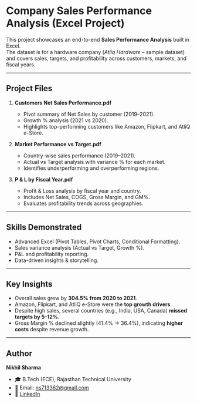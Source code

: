 # Company Sales Performance Analysis (Excel Project)

This project showcases an end-to-end **Sales Performance Analysis** built in Excel.  
The dataset is for a hardware company (*Atliq Hardware* – sample dataset) and covers sales, targets, and profitability across customers, markets, and fiscal years.  

---

## Project Files
1. **Customers Net Sales Performance.pdf**  
   - Pivot summary of Net Sales by customer (2019–2021).  
   - Growth % analysis (2021 vs 2020).  
   - Highlights top-performing customers like Amazon, Flipkart, and AtliQ e-Store.  

2. **Market Performance vs Target.pdf**  
   - Country-wise sales performance (2019–2021).  
   - Actual vs Target analysis with variance % for each market.  
   - Identifies underperforming and overperforming regions.  

3. **P & L by Fiscal Year.pdf**  
   - Profit & Loss analysis by fiscal year and country.  
   - Includes Net Sales, COGS, Gross Margin, and GM%.  
   - Evaluates profitability trends across geographies.  

---

## Skills Demonstrated
- Advanced Excel (Pivot Tables, Pivot Charts, Conditional Formatting).  
- Sales variance analysis (Actual vs Target, Growth %).  
- P&L and profitability reporting.  
- Data-driven insights & storytelling.  

---

## Key Insights
- Overall sales grew by **304.5% from 2020 to 2021**.  
- Amazon, Flipkart, and AtliQ e-Store were the **top growth drivers**.  
- Despite high sales, several countries (e.g., India, USA, Canada) **missed targets by 5–12%**.  
- Gross Margin % declined slightly (41.4% → 36.4%), indicating **higher costs** despite revenue growth.  

---


## Author
**Nikhil Sharma**  
- 🎓 B.Tech (ECE), Rajasthan Technical University  
- 📧 Email: ns713362@gmail.com  
- 🔗 [LinkedIn](https://www.linkedin.com/in/nikhil-sharma-2283a7257?utm_source=share&utm_campaign=share_via&utm_content=profile&utm_medium=android_app)  
